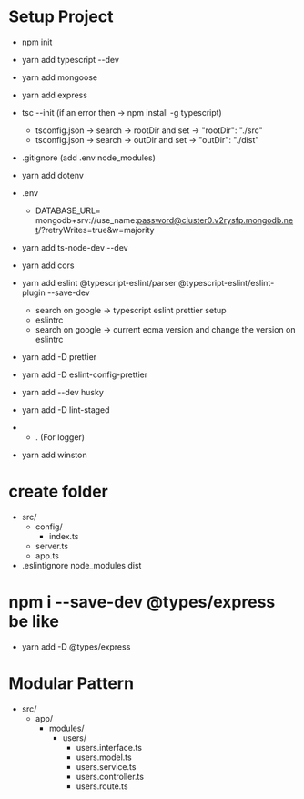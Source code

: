 # Setup Project

- npm init
- yarn add typescript --dev
- yarn add mongoose
- yarn add express
- tsc --init (if an error then -> npm install -g typescript)

  - tsconfig.json -> search -> rootDir and set -> "rootDir": "./src"
  - tsconfig.json -> search -> outDir and set -> "outDir": "./dist"

- .gitignore (add .env node_modules)
- yarn add dotenv
- .env
  - DATABASE_URL= mongodb+srv://use_name:password@cluster0.v2rysfp.mongodb.net/?retryWrites=true&w=majority
- yarn add ts-node-dev --dev
- yarn add cors
- yarn add eslint @typescript-eslint/parser @typescript-eslint/eslint-plugin --save-dev
  - search on google -> typescript eslint prettier setup
  - eslintrc
  - search on google -> current ecma version and change the version on eslintrc
- yarn add -D prettier
- yarn add -D eslint-config-prettier
- yarn add --dev husky
- yarn add -D lint-staged
- - .
    (For logger)
- yarn add winston

# create folder

- src/
  - config/
    - index.ts
  - server.ts
  - app.ts
- .eslintignore
  node_modules
  dist

# npm i --save-dev @types/express be like

- yarn add -D @types/express

# Modular Pattern

- src/
  - app/
    - modules/
      - users/
        - users.interface.ts
        - users.model.ts
        - users.service.ts
        - users.controller.ts
        - users.route.ts
